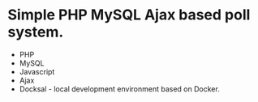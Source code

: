 # Simple PHP MySQL Ajax based poll system.

- PHP
- MySQL
- Javascript
- Ajax
- Docksal - local development environment based on Docker.

